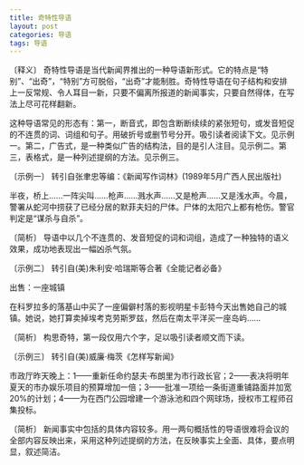 ```yaml
---
title: 奇特性导语
layout: post
categories: 导语
tags: 导语
---
```


〔释义〕 奇特性导语是当代新闻界推出的一种导语新形式。它的特点是“特别”、“出奇”，“特别”方可脱俗，“出奇”才能制胜。奇特性导语在句子结构和安排上一反常规、令人耳目一新，只要不偏离所报道的新闻事实，只要自然得体，在写法上尽可花样翻新。

这种导语常见的形态有：第一，断音式，即包含断断续续的紧张短句，或发音短促的不连贯的词、词组和句子。用破折号或删节号分开。吸引读者阅读下文。见示例一。第二，广告式，是一种类似广告的结构法，目的是引人注目。见示例二。第三，表格式，是一种列述提纲的方法。见示例三。

〔示例一〕 转引自张聿忠等编：《新闻写作词林》(1989年5月广西人民出版社)

半夜，桥上……一阵尖叫……枪声……溅水声……又是枪声……又是浅水声。今晨，警署从蛇河中捞获了已经分居的默菲夫妇的尸体。尸体的太阳穴上都有枪伤。警官判定是“谋杀与自杀”。

〔简析〕 导语中以几个不连贯的、发音短促的词和词组，造成了一种独特的语义效果，成功地表现出一幅凶杀气氛。

〔示例二〕 转引自(美)朱利安·哈瑞斯等合著《全能记者必备》

出售：一座城镇

在科罗拉多的落基山中买了一座偏僻村落的影视明星卡彭特今天出售她自己的城镇。她说，她打算卖掉埃考克劳斯罗兹，然后在南太平洋买一座岛屿……

〔简析〕 构思奇特，第一段仅用六个字，足以吸引读者顺文而下读。

〔示例三〕 转引自(美)威廉·梅茨《怎样写新闻》

市政厅昨天晚上：1——重新任命约瑟夫·布朗里为市行政长官；2——表决将明年夏天的市办娱乐项目的预算增加一倍；3——批准一项给一条街道重铺路面并加宽20%的计划；4——为在西门公园增建一个游泳池和四个网球场，授权市工程师召集投标。

〔简析〕 新闻事实中包括的具体内容较多。用一两句概括性的导语很难将会议的全部内容反映出来，采用这种列述提纲的方法，在反映事实上全面、具体，要点明显，叙述简洁。 